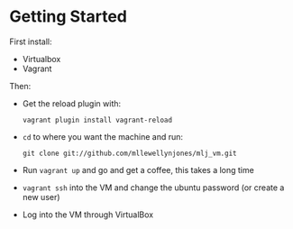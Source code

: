 Getting Started
======

First install:
- Virtualbox
- Vagrant

Then:
- Get the reload plugin with: 

  `vagrant plugin install vagrant-reload`
    
- `cd` to where you want the machine and run: 

  `git clone git://github.com/mllewellynjones/mlj_vm.git`

- Run `vagrant up` and go and get a coffee, this takes a long time

- `vagrant ssh` into the VM and change the ubuntu password (or create a new user)

- Log into the VM through VirtualBox
